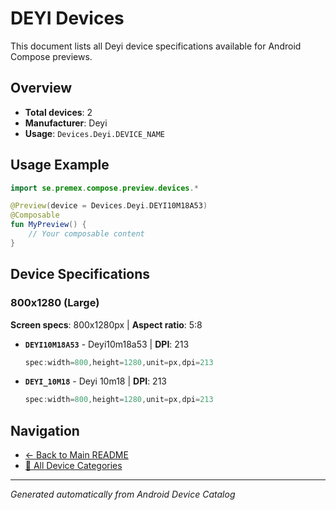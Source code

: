 # DEYI Devices

This document lists all Deyi device specifications available for Android Compose previews.

## Overview

- **Total devices**: 2
- **Manufacturer**: Deyi
- **Usage**: `Devices.Deyi.DEVICE_NAME`

## Usage Example

```kotlin
import se.premex.compose.preview.devices.*

@Preview(device = Devices.Deyi.DEYI10M18A53)
@Composable
fun MyPreview() {
    // Your composable content
}
```

## Device Specifications

### 800x1280 (Large)

**Screen specs**: 800x1280px | **Aspect ratio**: 5:8

- **`DEYI10M18A53`** - Deyi10m18a53 | **DPI**: 213
  ```kotlin
  spec:width=800,height=1280,unit=px,dpi=213
  ```

- **`DEYI_10M18`** - Deyi 10m18 | **DPI**: 213
  ```kotlin
  spec:width=800,height=1280,unit=px,dpi=213
  ```

## Navigation

- [← Back to Main README](../../README.md)
- [📱 All Device Categories](../README.md)

---
*Generated automatically from Android Device Catalog*
